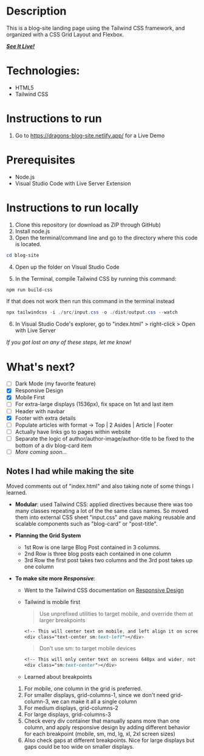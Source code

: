 # Description

This is a blog-site landing page using the Tailwind CSS framework,
and organized with a CSS Grid Layout and Flexbox.

<a href="https://dragons-blog-site.netlify.app/">***See It Live!***</a>

# Technologies:
- HTML5
- Tailwind CSS

# Instructions to run

1. Go to https://dragons-blog-site.netlify.app/ for a Live Demo

# Prerequisites
- Node.js
- Visual Studio Code with Live Server Extension

# Instructions to run locally

1. Clone this repository (or download as ZIP through GitHub)
2. Install node.js
3. Open the terminal/command line and go to the directory where this code is 
located.

```powershell
cd blog-site
```

4. Open up the folder on Visual Studio Code

5. In the Terminal, compile Tailwind CSS by running this command: 

```powershell
npm run build-css
```

If that does not work then run this command in the terminal instead

```powershell
npx tailwindcss -i ./src/input.css -o ./dist/output.css --watch
```

6. In Visual Studio Code's explorer, go to "index.html" > right-click > 
Open with Live Server


*If you got lost on any of these steps, let me know!*

# What's next?

- [ ] Dark Mode (my favorite feature)
- [x] Responsive Design
- [x] Mobile First
- [ ] For extra-large displays (1536px), fix space on 1st and last item
- [ ] Header with navbar
- [x] Footer with extra details
- [ ] Populate articles with format -> Top | 2 Asides | Article | Footer
- [ ] Actually have links go to pages within website
- [ ] Separate the logic of author/author-image/author-title to be fixed to the bottom
of a div blog-card item
- [ ] *More coming soon...*

## Notes I had while making the site

Moved comments out of "index.html" and also taking note of some things I learned. 

- **Modular**: used Tailwind CSS: applied directives because there was too many classes repeating a lot of the the same class names. So moved them into external CSS sheet "input.css" and gave making reusable and scalable components such as "blog-card" or "post-title".

- **Planning the Grid System**
  - 1st Row is one large Blog Post contained in 3 columns.
  - 2nd Row is three blog posts each contained in one column
  - 3rd Row the first post takes two columns and the 3rd post takes up one column
    
  
- **To make site more *Responsive***:
  - Went to the Tailwind CSS documentation on [Responsive Design](https://tailwindcss.com/docs/responsive-design)
  - Tailwind is mobile first
    > Use unprefixed utilities to target mobile, and override them at larger breakpoints

    ```css
    <!-- This will center text on mobile, and left align it on screens 640px and wider -->
    <div class="text-center sm:text-left"></div>
    ```

    > Don't use sm: to target mobile devices
    ```css
    <!-- This will only center text on screens 640px and wider, not on small screens -->
    <div class="sm:text-center"></div>
    ```
  - Learned about breakpoints

  1. For mobile, one column in the grid is preferred.
  2. For smaller displays, grid-columns-1, since we don't need grid-column-3, we can make it all a single column
  3. For medium displays, grid-columns-2
  4. For large displays, grid-columns-3
  5. Check every div container that manually spans more than one column, and apply responsive design by adding different behavior for each breakpoint (mobile, sm, md, lg, xl, 2xl screen sizes)
  6. Also check gaps at different breakpoints. Nice for large displays but gaps could be too wide on smaller displays. 